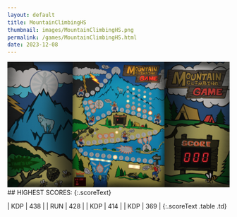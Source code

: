 ```yaml
---
layout: default
title: MountainClimbingHS
thumbnail: images/MountainClimbingHS.png
permalink: /games/MountainClimbingHS.html
date: 2023-12-08
---
```


<img src="../images/MountainClimbingHS.png" class="gameThumbnail img-fluid mx-auto align-middle">
## HIGHEST SCORES:
{:.scoreText}

| KDP | 438 | 
| RUN | 428 | 
| KDP | 414 | 
| KDP | 369 | 
{:.scoreText .table .td}
